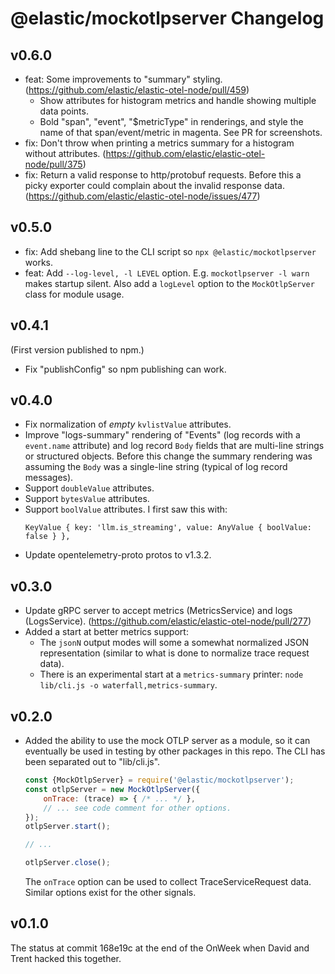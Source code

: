 # @elastic/mockotlpserver Changelog

## v0.6.0

- feat: Some improvements to "summary" styling. (https://github.com/elastic/elastic-otel-node/pull/459)
    - Show attributes for histogram metrics and handle showing multiple data points.
    - Bold "span", "event", "$metricType" in renderings, and style the name of that
      span/event/metric in magenta. See PR for screenshots.
- fix: Don't throw when printing a metrics summary for a histogram without attributes.
  (https://github.com/elastic/elastic-otel-node/pull/375)
- fix: Return a valid response to http/protobuf requests. Before this a picky exporter
  could complain about the invalid response data.
  (https://github.com/elastic/elastic-otel-node/issues/477)

## v0.5.0

- fix: Add shebang line to the CLI script so `npx @elastic/mockotlpserver` works.
- feat: Add `--log-level, -l LEVEL` option. E.g. `mockotlpserver -l warn` makes startup silent.
  Also add a `logLevel` option to the `MockOtlpServer` class for module usage.

## v0.4.1

(First version published to npm.)

- Fix "publishConfig" so npm publishing can work.

## v0.4.0

- Fix normalization of *empty* `kvlistValue` attributes.
- Improve "logs-summary" rendering of "Events" (log records with a `event.name`
  attribute) and log record `Body` fields that are multi-line strings or
  structured objects. Before this change the summary rendering was assuming
  the `Body` was a single-line string (typical of log record messages).
- Support `doubleValue` attributes.
- Support `bytesValue` attributes.
- Support `boolValue` attributes. I first saw this with:
    ```
    KeyValue { key: 'llm.is_streaming', value: AnyValue { boolValue: false } },
    ```
- Update opentelemetry-proto protos to v1.3.2.

## v0.3.0

- Update gRPC server to accept metrics (MetricsService) and logs (LogsService).
  (https://github.com/elastic/elastic-otel-node/pull/277)
- Added a start at better metrics support:
    - The `jsonN` output modes will some a somewhat normalized JSON
      representation (similar to what is done to normalize trace request data).
    - There is an experimental start at a `metrics-summary` printer:
      `node lib/cli.js -o waterfall,metrics-summary`.

## v0.2.0

- Added the ability to use the mock OTLP server as a module, so it can
  eventually be used in testing by other packages in this repo. The CLI
  has been separated out to "lib/cli.js".

    ```js
    const {MockOtlpServer} = require('@elastic/mockotlpserver');
    const otlpServer = new MockOtlpServer({
        onTrace: (trace) => { /* ... */ },
        // ... see code comment for other options.
    });
    otlpServer.start();

    // ...

    otlpServer.close();
    ```

    The `onTrace` option can be used to collect TraceServiceRequest
    data. Similar options exist for the other signals.

## v0.1.0

The status at commit 168e19c at the end of the OnWeek when David and
Trent hacked this together.
